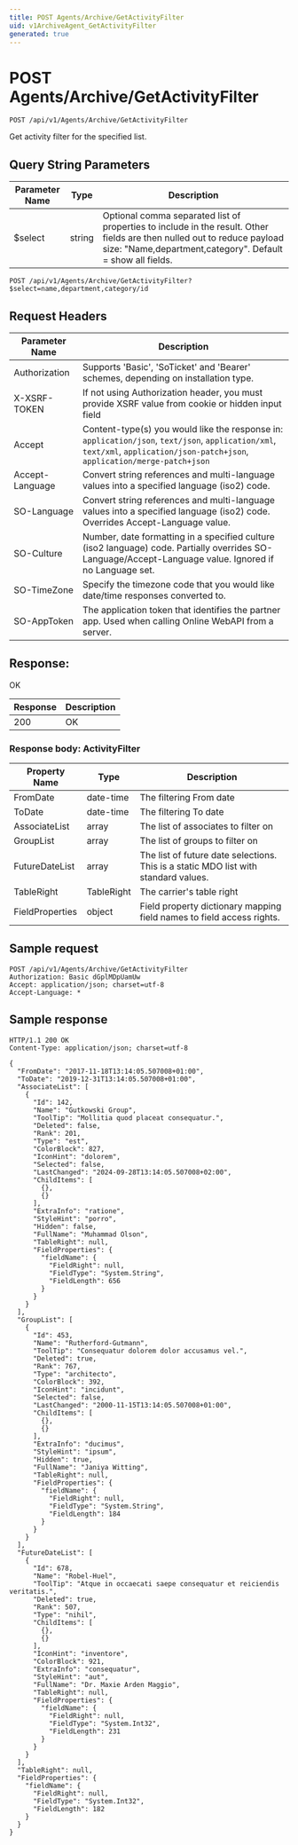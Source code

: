 ```yaml
---
title: POST Agents/Archive/GetActivityFilter
uid: v1ArchiveAgent_GetActivityFilter
generated: true
---
```


# POST Agents/Archive/GetActivityFilter

```http
POST /api/v1/Agents/Archive/GetActivityFilter
```

Get activity filter for the specified list.







## Query String Parameters

| Parameter Name | Type |  Description |
|----------------|------|--------------|
| $select | string |  Optional comma separated list of properties to include in the result. Other fields are then nulled out to reduce payload size: "Name,department,category". Default = show all fields. |

```http
POST /api/v1/Agents/Archive/GetActivityFilter?$select=name,department,category/id
```


## Request Headers

| Parameter Name | Description |
|----------------|-------------|
| Authorization  | Supports 'Basic', 'SoTicket' and 'Bearer' schemes, depending on installation type. |
| X-XSRF-TOKEN   | If not using Authorization header, you must provide XSRF value from cookie or hidden input field |
| Accept         | Content-type(s) you would like the response in: `application/json`, `text/json`, `application/xml`, `text/xml`, `application/json-patch+json`, `application/merge-patch+json` |
| Accept-Language | Convert string references and multi-language values into a specified language (iso2) code. |
| SO-Language | Convert string references and multi-language values into a specified language (iso2) code. Overrides Accept-Language value. |
| SO-Culture | Number, date formatting in a specified culture (iso2 language) code. Partially overrides SO-Language/Accept-Language value. Ignored if no Language set. |
| SO-TimeZone | Specify the timezone code that you would like date/time responses converted to. |
| SO-AppToken | The application token that identifies the partner app. Used when calling Online WebAPI from a server. |


## Response:

OK

| Response | Description |
|----------------|-------------|
| 200 | OK |

### Response body: ActivityFilter

| Property Name | Type |  Description |
|----------------|------|--------------|
| FromDate | date-time | The filtering From date |
| ToDate | date-time | The filtering To date |
| AssociateList | array | The list of associates to filter on |
| GroupList | array | The list of groups to filter on |
| FutureDateList | array | The list of future date selections. This is a static MDO list with standard values. |
| TableRight | TableRight | The carrier's table right |
| FieldProperties | object | Field property dictionary mapping field names to field access rights. |

## Sample request

```http!
POST /api/v1/Agents/Archive/GetActivityFilter
Authorization: Basic dGplMDpUamUw
Accept: application/json; charset=utf-8
Accept-Language: *
```

## Sample response

```http_
HTTP/1.1 200 OK
Content-Type: application/json; charset=utf-8

{
  "FromDate": "2017-11-18T13:14:05.507008+01:00",
  "ToDate": "2019-12-31T13:14:05.507008+01:00",
  "AssociateList": [
    {
      "Id": 142,
      "Name": "Gutkowski Group",
      "ToolTip": "Mollitia quod placeat consequatur.",
      "Deleted": false,
      "Rank": 201,
      "Type": "est",
      "ColorBlock": 827,
      "IconHint": "dolorem",
      "Selected": false,
      "LastChanged": "2024-09-28T13:14:05.507008+02:00",
      "ChildItems": [
        {},
        {}
      ],
      "ExtraInfo": "ratione",
      "StyleHint": "porro",
      "Hidden": false,
      "FullName": "Muhammad Olson",
      "TableRight": null,
      "FieldProperties": {
        "fieldName": {
          "FieldRight": null,
          "FieldType": "System.String",
          "FieldLength": 656
        }
      }
    }
  ],
  "GroupList": [
    {
      "Id": 453,
      "Name": "Rutherford-Gutmann",
      "ToolTip": "Consequatur dolorem dolor accusamus vel.",
      "Deleted": true,
      "Rank": 767,
      "Type": "architecto",
      "ColorBlock": 392,
      "IconHint": "incidunt",
      "Selected": false,
      "LastChanged": "2000-11-15T13:14:05.507008+01:00",
      "ChildItems": [
        {},
        {}
      ],
      "ExtraInfo": "ducimus",
      "StyleHint": "ipsum",
      "Hidden": true,
      "FullName": "Janiya Witting",
      "TableRight": null,
      "FieldProperties": {
        "fieldName": {
          "FieldRight": null,
          "FieldType": "System.String",
          "FieldLength": 184
        }
      }
    }
  ],
  "FutureDateList": [
    {
      "Id": 678,
      "Name": "Robel-Huel",
      "ToolTip": "Atque in occaecati saepe consequatur et reiciendis veritatis.",
      "Deleted": true,
      "Rank": 507,
      "Type": "nihil",
      "ChildItems": [
        {},
        {}
      ],
      "IconHint": "inventore",
      "ColorBlock": 921,
      "ExtraInfo": "consequatur",
      "StyleHint": "aut",
      "FullName": "Dr. Maxie Arden Maggio",
      "TableRight": null,
      "FieldProperties": {
        "fieldName": {
          "FieldRight": null,
          "FieldType": "System.Int32",
          "FieldLength": 231
        }
      }
    }
  ],
  "TableRight": null,
  "FieldProperties": {
    "fieldName": {
      "FieldRight": null,
      "FieldType": "System.Int32",
      "FieldLength": 182
    }
  }
}
```